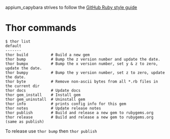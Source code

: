 appium_capybara strives to follow the [GitHub Ruby style guide](https://github.com/styleguide/ruby)


# Thor commands

```
$ thor list
default
-------
thor build          # Build a new gem
thor bump           # Bump the z version number and update the date.
thor bumpx          # Bump the x version number, set y & z to zero, update the date.
thor bumpy          # Bump the y version number, set z to zero, update the date.
thor byte           # Remove non-ascii bytes from all *.rb files in the current dir
thor docs           # Update docs
thor gem_install    # Install gem
thor gem_uninstall  # Uninstall gem
thor info           # prints config info for this gem
thor notes          # Update release notes
thor publish        # Build and release a new gem to rubygems.org
thor release        # Build and release a new gem to rubygems.org (same as publish)
```

To release use `thor bump` then `thor publish`
